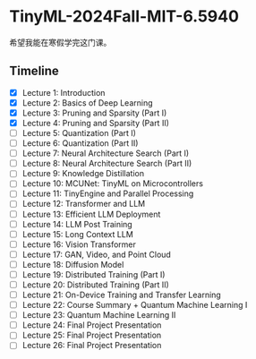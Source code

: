 # TinyML-2024Fall-MIT-6.5940

希望我能在寒假学完这门课。

## Timeline

- [x] Lecture 1: Introduction
- [x] Lecture 2: Basics of Deep Learning
- [x] Lecture 3: Pruning and Sparsity (Part I)
- [x] Lecture 4: Pruning and Sparsity (Part II)
- [ ] Lecture 5: Quantization (Part I)
- [ ] Lecture 6: Quantization (Part II)
- [ ] Lecture 7: Neural Architecture Search (Part I)
- [ ] Lecture 8: Neural Architecture Search (Part II)
- [ ] Lecture 9: Knowledge Distillation
- [ ] Lecture 10: MCUNet: TinyML on Microcontrollers
- [ ] Lecture 11: TinyEngine and Parallel Processing
- [ ] Lecture 12: Transformer and LLM
- [ ] Lecture 13: Efficient LLM Deployment
- [ ] Lecture 14: LLM Post Training
- [ ] Lecture 15: Long Context LLM
- [ ] Lecture 16: Vision Transformer
- [ ] Lecture 17: GAN, Video, and Point Cloud
- [ ] Lecture 18: Diffusion Model
- [ ] Lecture 19: Distributed Training (Part I)
- [ ] Lecture 20: Distributed Training (Part II)
- [ ] Lecture 21: On-Device Training and Transfer Learning
- [ ] Lecture 22: Course Summary + Quantum Machine Learning I
- [ ] Lecture 23: Quantum Machine Learning II
- [ ] Lecture 24: Final Project Presentation
- [ ] Lecture 25: Final Project Presentation
- [ ] Lecture 26: Final Project Presentation